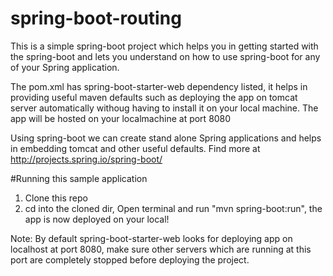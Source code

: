 # spring-boot-routing


This is a simple spring-boot project which helps you in getting started with the spring-boot and lets you understand on how to use spring-boot for any of your Spring application. 

The pom.xml has spring-boot-starter-web dependency listed, it helps in providing useful maven defaults such as deploying the app on tomcat server automatically withoug having to install it on your local machine. The app will be hosted on your localmachine at port 8080

Using spring-boot we can create stand alone Spring applications and helps in embedding tomcat and other useful defaults. Find more at http://projects.spring.io/spring-boot/

#Running this sample application
1. Clone this repo
2. cd into the cloned dir, Open terminal and run "mvn spring-boot:run", the app is now deployed on your local!

Note: By default spring-boot-starter-web looks for deploying app on localhost at port 8080, make sure other servers which are running at this port are completely stopped before deploying the project.

